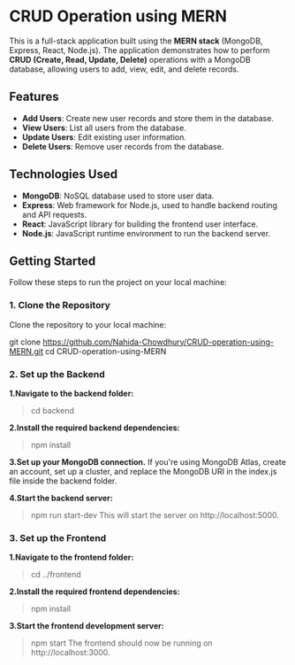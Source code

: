 # CRUD Operation using MERN

This is a full-stack application built using the **MERN stack** (MongoDB, Express, React, Node.js). The application demonstrates how to perform **CRUD (Create, Read, Update, Delete)** operations with a MongoDB database, allowing users to add, view, edit, and delete records.

## Features

- **Add Users**: Create new user records and store them in the database.
- **View Users**: List all users from the database.
- **Update Users**: Edit existing user information.
- **Delete Users**: Remove user records from the database.

## Technologies Used

- **MongoDB**: NoSQL database used to store user data.
- **Express**: Web framework for Node.js, used to handle backend routing and API requests.
- **React**: JavaScript library for building the frontend user interface.
- **Node.js**: JavaScript runtime environment to run the backend server.

## Getting Started

Follow these steps to run the project on your local machine:

### 1. Clone the Repository

Clone the repository to your local machine:


git clone https://github.com/Nahida-Chowdhury/CRUD-operation-using-MERN.git
cd CRUD-operation-using-MERN

### 2. Set up the Backend
  **1.Navigate to the backend folder:**

  > cd backend

  **2.Install the required backend dependencies:**
  
  > npm install

  **3.Set up your MongoDB connection.** If you're using MongoDB Atlas, create an account, set up a cluster, and replace the MongoDB URI in the index.js file inside the backend folder.

  **4.Start the backend server:**

  > npm run start-dev
  This will start the server on http://localhost:5000.

### 3. Set up the Frontend
  **1.Navigate to the frontend folder:**

  > cd ../frontend

  **2.Install the required frontend dependencies:**

  > npm install

  **3.Start the frontend development server:**

  > npm start
  The frontend should now be running on http://localhost:3000.
